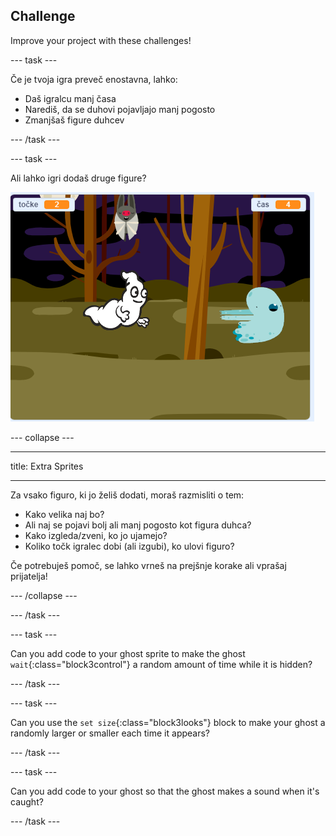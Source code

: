 ## Challenge

Improve your project with these challenges!

\--- task \---

Če je tvoja igra preveč enostavna, lahko:

+ Daš igralcu manj časa
+ Narediš, da se duhovi pojavljajo manj pogosto
+ Zmanjšaš figure duhcev

\--- /task \---

\--- task \---

Ali lahko igri dodaš druge figure?

![posnetek zaslona](images/ghost-final.png)

\--- collapse \---

* * *

title: Extra Sprites

* * *

Za vsako figuro, ki jo želiš dodati, moraš razmisliti o tem:

+ Kako velika naj bo?
+ Ali naj se pojavi bolj ali manj pogosto kot figura duhca?
+ Kako izgleda/zveni, ko jo ujamejo?
+ Koliko točk igralec dobi (ali izgubi), ko ulovi figuro?

Če potrebuješ pomoč, se lahko vrneš na prejšnje korake ali vprašaj prijatelja!

\--- /collapse \---

\--- /task \---

\--- task \---

Can you add code to your ghost sprite to make the ghost `wait`{:class="block3control"} a random amount of time while it is hidden?

\--- /task \---

\--- task \---

Can you use the `set size`{:class="block3looks"} block to make your ghost a randomly larger or smaller each time it appears?

\--- /task \---

\--- task \---

Can you add code to your ghost so that the ghost makes a sound when it's caught?

\--- /task \---